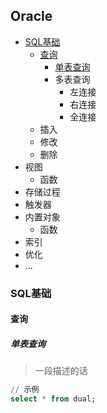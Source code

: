 ## Oracle

- [SQL基础](#SQL基础)
    - [查询](#查询)
        - [单表查询](#单表查询)
        - 多表查询
            - 左连接
            - 右连接
            - 全连接
    - 插入
    - 修改
    - 删除
- 视图    
    - 函数
- 存储过程
- 触发器
- 内置对象
    - 函数
- 索引
- 优化
- ...

### SQL基础
#### 查询
##### 单表查询
> 一段描述的话
```SQL
// 示例
select * from dual;
```